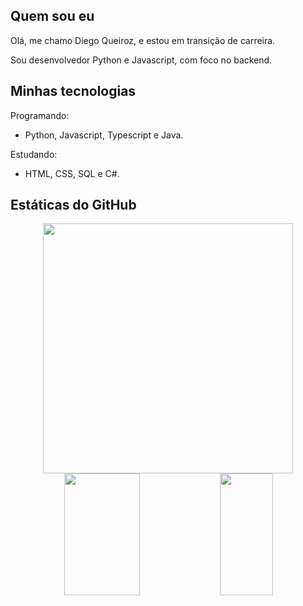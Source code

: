 ## Quem sou eu

Olá, me chamo Diego Queiroz, e estou em transição de carreira.

Sou desenvolvedor Python e Javascript, com foco no backend.

## Minhas tecnologias

Programando:
- Python, Javascript, Typescript e Java.

Estudando: 
- HTML, CSS, SQL e C#.

## Estáticas do GitHub 
<main>
    <div align="center">
        <a href="https://github.com/Diegiwg">
            <img
                width="400em"
                src="https://streak-stats.demolab.com?user=Diegiwg&theme=dark&hide_border=true"
            />
        </a>
    </div>
    <div align="center">  
        <img width="49%" height="195px" src="https://github-readme-stats-sigma-five.vercel.app/api?username=diegiwg&show_icons=true&count_private=true&hide_border=true&border_color=ffffff&title_color=DA1313&icon_color=7FFFD4&text_color=c9d1d9&bg_color=0d1117" /> 
        <img width="41%" height="195px" src="https://github-readme-stats-sigma-five.vercel.app/api/top-langs/?username=diegiwg&layout=compact&hide_border=true&title_color=DA1313&text_color=c9d1d9&bg_color=0d1117" />
    </div>
</main>
